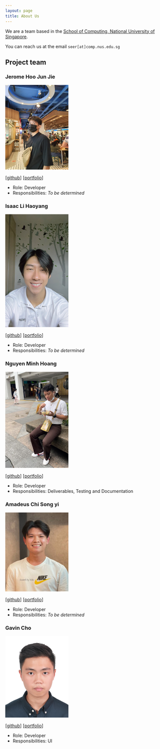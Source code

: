 ```yaml
---
layout: page
title: About Us
---
```


We are a team based in the [School of Computing, National University of Singapore](http://www.comp.nus.edu.sg).

You can reach us at the email `seer[at]comp.nus.edu.sg`

## Project team


### Jerome Hoo Jun Jie

<img src="images/jeromehjj.png" width="200px">

[[github](http://github.com/jeromehjj)]
[[portfolio](team/jeromehjj.md)]

* Role: Developer
* Responsibilities: _To be determined_

### Isaac Li Haoyang

<img src="images/isaaclhy00.png" width="200px">

[[github](http://github.com/isaaclhy00)]
[[portfolio](team/isaaclhy00.md)]

* Role: Developer
* Responsibilities: _To be determined_

### Nguyen Minh Hoang

<img src="images/hoang227.png" width="200px">

[[github](http://github.com/hoang227)]
[[portfolio](team/hoang227.md)]

* Role: Developer
* Responsibilities: Deliverables, Testing and Documentation

### Amadeus Chi Song yi

<img src="images/ama-chi.png" width="200px">

[[github](http://github.com/ama-chi)]
[[portfolio](team/ama-chi.md)]

* Role: Developer
* Responsibilities: _To be determined_

### Gavin Cho

<img src="images/gavzzz.png.png" width="200px">

[[github](http://github.com/gavzzz)]
[[portfolio](team/gavzzz.md)]

* Role: Developer
* Responsibilities: UI
